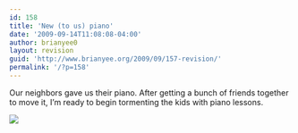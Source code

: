 ```yaml
---
id: 158
title: 'New (to us) piano'
date: '2009-09-14T11:08:08-04:00'
author: brianyee0
layout: revision
guid: 'http://www.brianyee.org/2009/09/157-revision/'
permalink: '/?p=158'
---
```


Our neighbors gave us their piano. After getting a bunch of friends together to move it, I’m ready to begin tormenting the kids with piano lessons.

[![](https://i0.wp.com/www.brianyee.org/wp-content/uploads/2009/09/l_1600_1200_E0EB0187-4AAB-4AA0-841F-0C26E64F448F.jpeg?resize=300%2C225)](https://i0.wp.com/www.brianyee.org/wp-content/uploads/2009/09/l_1600_1200_E0EB0187-4AAB-4AA0-841F-0C26E64F448F.jpeg)